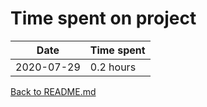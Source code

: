 Time spent on project
=====================

| Date       | Time spent   |
| ---------- | ------------ |
| 2020-07-29 | 0.2 hours    |

[Back to README.md](README.md)
